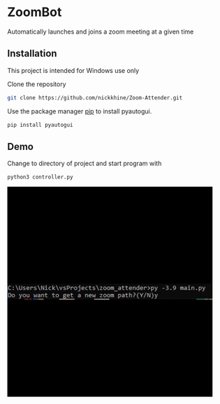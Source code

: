 
# ZoomBot
Automatically launches and joins a zoom meeting at a given time
## Installation

This project is intended for Windows use only

Clone the repository


```bash
git clone https://github.com/nickkhine/Zoom-Attender.git
```

Use the package manager [pip](https://pip.pypa.io/en/stable/) to install pyautogui.

```bash
pip install pyautogui
```


## Demo
Change to directory of project and start program with
```bash
python3 controller.py
```
![](giphy.gif)


